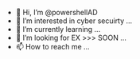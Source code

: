 - 👋 Hi, I’m @powershellAD
- 👀 I’m interested in cyber secuirty ...
- 🌱 I’m currently learning ...
- 💞️ I’m looking for EX >>> SOON ...
- 📫 How to reach me ...

<!---
powershellAD/powershellAD is a ✨ special ✨ repository because its `README.md` (this file) appears on your GitHub profile.
You can click the Preview link to take a look at your changes.
--->
